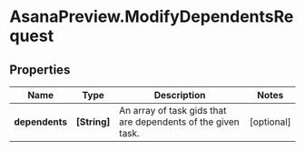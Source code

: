 # AsanaPreview.ModifyDependentsRequest

## Properties
Name | Type | Description | Notes
------------ | ------------- | ------------- | -------------
**dependents** | **[String]** | An array of task gids that are dependents of the given task. | [optional] 
